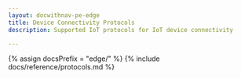 ```yaml
---
layout: docwithnav-pe-edge
title: Device Connectivity Protocols
description: Supported IoT protocols for IoT device connectivity

---
```


{% assign docsPrefix = "edge/" %}
{% include docs/reference/protocols.md %}
